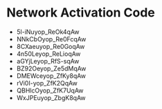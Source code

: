 # Network Activation Code
* 5l-iNuyop_ReOk4qAw
* NNkCbOyop_Re0FcqAw
* 8CXaeuyop_Re0GoqAw
* 4n50Leyop_ReLioqAw
* aGYjLeyop_RfS-sqAw
* BZ92Oeyop_Ze5dMqAw
* DMEWceyop_ZfKy8qAw
* rVi0I-yop_ZfK2QqAw
* QBHlcOyop_ZfK7UqAw
* WxJPEuyop_ZbgK8qAw